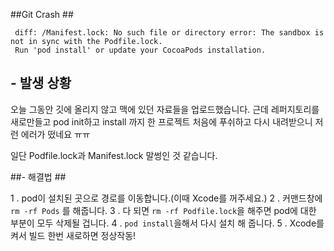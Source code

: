 ##Git Crash ##
```diff: /../Podfile.lock: No such file or directory
 diff: /Manifest.lock: No such file or directory error: The sandbox is not in sync with the Podfile.lock. 
 Run 'pod install' or update your CocoaPods installation.
 ```

## - 발생 상황 ##
오늘 그동안 깃에 올리지 않고 맥에 있던 자료들을 업로드했습니다. 근데 레퍼지토리를 새로만들고 pod init하고 install 까지 한 프로젝트  처음에 푸쉬하고  다시 내려받으니 저런 에러가 떴네요 ㅠㅠ 

일단  Podfile.lock과 Manifest.lock 말썽인 것 같습니다. 

##- 해결법 ##

1 . pod이 설치된 곳으로 경로를 이동합니다.(이때 Xcode를 꺼주세요.)
2 . 커맨드창에 ```rm -rf Pods``` 를 해줍니다.
3 . 다 되면 ```rm -rf Podfile.lock```을 해주면 pod에 대한 부분이 모두 삭제될 겁니다.
4 . ```pod install```을해서 다시 설치 해 줍니다.
5 . Xcode를 켜서 빌드 한번 새로하면 정상작동!  
